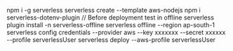 npm i -g serverless
serverless create --template aws-nodejs
npm i serverless-dotenv-plugin
// Before deployment test in offline
serverless plugin install -n serverless-offline
serverless offline --region ap-south-1
serverless config credentials --provider aws --key xxxxxxx --secret xxxxxx --profile serverlessUser
serverless deploy --aws-profile serverlessUser
